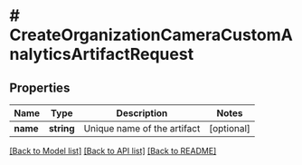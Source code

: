 # # CreateOrganizationCameraCustomAnalyticsArtifactRequest

## Properties

Name | Type | Description | Notes
------------ | ------------- | ------------- | -------------
**name** | **string** | Unique name of the artifact | [optional]

[[Back to Model list]](../../README.md#models) [[Back to API list]](../../README.md#endpoints) [[Back to README]](../../README.md)
